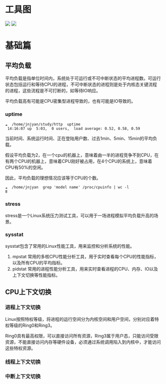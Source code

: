 # 工具图
![](http://brendangregg.com/Perf/bpf_book_tools.png)
![](https://static001.geekbang.org/resource/image/0f/ba/0faf56cd9521e665f739b03dd04470ba.png)

# 基础篇
## 平均负载

平均负载是指单位时间内，系统处于可运行或不可中断状态的平均进程数。可运行状态包括运行和等待CPU的进程，不可中断状态的进程则是处于内核态关键流程的进程，这些流程是不可打断的，如等待IO响应。

平均负载高有可能是CPU密集型进程导致的，也有可能是IO导致的。

### uptime
```shell
☁  /home/jnjyan/study/http  uptime
 14:16:07 up  5:03,  0 users,  load average: 0.52, 0.58, 0.59
```
当前时间、系统运行时间、正在登陆用户数、过去1min、5min、15min的平均负载。


假设平均负载为2，在一个cpu的机器上，意味着由一半的进程竞争不到CPU，在有两个CPU的机器上，意味着CPU刚好被占用，在4个CPU的系统上，意味着CPU有50%的空闲。

因此，平均负载的理想情况应该等于CPU的个数。
```shell
☁  /home/jnjyan  grep 'model name' /proc/cpuinfo | wc -l
8
```
### stress
stress是一个Linux系统压力测试工具，可以用于一场进程模拟平均负载升高的场景。

### sysstat
sysstat包含了常用的Linux性能工具，用来监控和分析系统的性能。
1. mpstat
    常用的多核CPU性能分析工具，用于实时查看每个CPU的性能指标，以及所有CPU的平均指标。
2. pidstat
    常用的进程性能分析工具，用来实时查看进程的CPU、内存、IO以及上下文切换等性能指标。

## CPU上下文切换

### 进程上下文切换

Linux按照特权等级，将进程的运行空间分为内核空间和用户空间，分别对应着特权等级的Ring0和Ring3。

Ring0具有最高权限，可以直接访问所有资源，Ring3属于用户态，只能访问受限资源，不能直接访问内存等硬件设备，必须通过系统调用陷入到内核中，才能访问这些特权资源。

### 线程上下文切换
### 中断上下文切换

